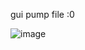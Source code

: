 gui pump file :0

![image](https://github.com/s1uiasdad/Stealer_vietnam/assets/170785112/e7f9702b-d9da-4eb0-a2da-92702a144d76)

